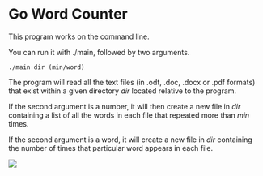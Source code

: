 # Go Word Counter

This program works on the command line.

You can run it with ./main, followed by two arguments.

    ./main dir (min/word)
    
The program will read all the text files (in .odt, .doc, .docx or .pdf formats) that exist within a given directory *dir* located relative to the program.

If the second argument is a number, it will then create a new file in *dir* containing a list of all the words in each file that repeated more than *min* times.

If the second argument is a word, it will create a new file in *dir* containing the number of times that particular word appears in each file.

![](https://github.com/maxhealy01/word_counter/blob/main/functionality.gif)
